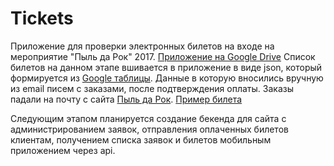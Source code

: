 # Tickets
Приложение для проверки электронных билетов на входе на мероприятие "Пыль да Рок" 2017. 
[Приложение на Google Drive](https://drive.google.com/file/d/0B7sRZONV4mU_ckdtaDlmU0h1RFU/view?usp=sharing)
Список билетов на данном этапе вшивается в приложение в виде json, который формируется из [Google таблицы](https://docs.google.com/spreadsheets/d/1ryts8xf4MW8d2NgDlJ2N0gSSgCrV6vDHZ9ARzbGAveE/edit?usp=sharing). Данные в которую вносились вручную из email писем с  заказами, после подтверждения оплаты.
Заказы падали на почту с сайта [Пыль да Рок](http://пыль-да-рок.рф).
[Пример билета](https://user-images.githubusercontent.com/11031637/27586494-b83dee3a-5b6a-11e7-9dbf-29a4b8a16f54.png)

Следующим этапом планируется создание бекенда для сайта с администрированием заявок, отправления оплаченных билетов клиентам, получением списка заявок и билетов мобильным приложением через api. 
